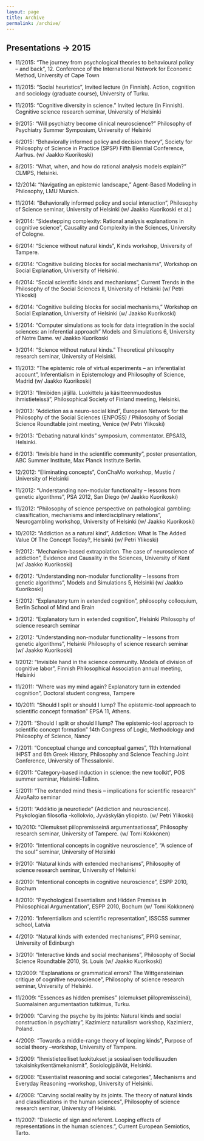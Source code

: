 ```yaml
---
layout: page
title: Archive
permalink: /archive/
---
```



## Presentations -> 2015
- 11/2015: “The  journey from psychological theories to behavioural policy – and back”, 12. Conference of the International Network for Economic Method, University of Cape Town

- 11/2015: “Social heuristics”, Invited lecture (in Finnish). Action, cognition and sociology (graduate course), University of Turku.

- 11/2015: “Cognitive diversity in science.” Invited lecture (in Finnish). Cognitive science research seminar, University of Helsinki

- 9/2015: “Will psychiatry become clinical neuroscience?” Philosophy of Psychiatry Summer Symposium, University of Helsinki

- 6/2015: “Behaviorally informed policy and decision theory”, Society for Philosophy of Science in Practice (SPSP) Fifth Biennial  Conference, Aarhus. (w/ Jaakko Kuorikoski)

- 8/2015: “What, when, and how do rational analysis models explain?” CLMPS, Helsinki.

- 12/2014: “Navigating an epistemic landscape,” Agent-Based Modeling in Philosophy, LMU Munich.

- 11/2014: “Behaviorally informed policy and social interaction”, Philosophy of Science seminar, University of Helsinki (w/ Jaakko Kuorikoski et al.)

- 9/2014: “Sidestepping complexity: Rational analysis explanations in cognitive science”, Causality and Complexity in the Sciences, University of Cologne.

- 6/2014: “Science without natural kinds”, Kinds workshop, University of Tampere.

- 6/2014: “Cognitive building blocks for social mechanisms”, Workshop on Social Explanation, University of Helsinki.

- 6/2014: “Social scientific kinds and mechanisms”, Current Trends in the Philosophy of the Social Sciences II, University of Helsinki (w/ Petri Ylikoski)

- 6/2014: “Cognitive building blocks for social mechanisms,” Workshop on Social Explanation, University of Helsinki (w/ Jaakko Kuorikoski)

- 5/2014: “Computer simulations as tools for data integration in the social sciences: an inferential approach” Models and Simulations 6, University of Notre Dame. w/ Jaakko Kuorikoski

- 3/2014: “Science without natural kinds.” Theoretical philosophy research seminar, University of Helsinki.

- 11/2013: “The epistemic role of virtual experiments – an inferentialist account”, Inferentialism in Epistemology and Philosophy of Science, Madrid (w/ Jaakko Kuorikoski)

- 9/2013: “Ilmiöiden jäljillä. Luokittelu ja käsitteenmuodostus ihmistieteissä”, Philosophical Society of Finland meeting, Helsinki.

- 9/2013:  “Addiction as a neuro-social kind”, European Network for the Philosophy of the Social Sciences (ENPOSS) / Philosophy of Social Science Roundtable joint meeting, Venice (w/ Petri Ylikoski)

- 9/2013: “Debating natural kinds” symposium, commentator. EPSA13, Helsinki.

- 6/2013: “Invisible hand in the scientific community”, poster presentation, ABC Summer Institute, Max Planck Institute Berlin.

- 12/2012: “Eliminating concepts”, ConChaMo workshop, Mustio / University of Helsinki

- 11/2012: “Understanding non-modular functionality – lessons from genetic algorithms”, PSA 2012, San Diego (w/ Jaakko Kuorikoski)

- 11/2012: “Philosophy of science perspective on pathological gambling: classification, mechanisms and interdisciplinary relations”, Neurogambling workshop, University of Helsinki (w/ Jaakko Kuorikoski)

- 10/2012: “Addiction as a natural kind”, Addiction: What Is The Added Value Of The Concept Today?, Helsinki (w/ Petri Ylikoski)

- 9/2012: “Mechanism-based extrapolation. The case of neuroscience of addiction”, Evidence and Causality in the Sciences, University of Kent (w/ Jaakko Kuorikoski)

- 6/2012: “Understanding non-modular functionality – lessons from genetic algorithms”, Models and Simulations 5, Helsinki (w/ Jaakko Kuorikoski)

- 5/2012: “Explanatory turn in extended cognition”, philosophy colloquium, Berlin School of Mind and Brain

- 3/2012: “Explanatory turn in extended cognition”, Helsinki Philosophy of science research seminar

- 2/2012: “Understanding non-modular functionality – lessons from genetic algorithms”, Helsinki Philosophy of science research seminar  (w/ Jaakko Kuorikoski)

- 1/2012: “Invisible hand in the science community. Models of division of cognitive labor”, Finnish Philosophical Association annual meeting, Helsinki

- 11/2011: “Where was my mind again? Explanatory turn in extended cognition”, Doctoral student congress, Tampere

- 10/2011: “Should I split or should I lump? The epistemic-tool approach to scientific concept formation” EPSA 11, Athens.

- 7/2011: “Should I split or should I lump? The epistemic-tool approach to scientific concept formation” 14th Congress of Logic, Methodology and Philosophy of Science, Nancy

- 7/2011: “Conceptual change and conceptual games”, 11th International IHPST and 6th Greek History, Philosophy and Science Teaching Joint Conference, University of Thessaloniki.

- 6/2011: “Category-based induction in science: the new toolkit”, POS summer seminar, Helsinki-Tallinn.

- 5/2011: “The extended mind thesis – implications for scientific research” AivoAalto seminar

- 5/2011: “Addiktio ja neurotiede” (Addiction and neuroscience). Psykologian filosofia -kollokvio,  Jyväskylän yliopisto. (w/ Petri Ylikoski)

- 10/2010: “Olemukset piilopremisseinä argumentaatiossa”, Philosophy research seminar, University of Tampere. (w/ Tomi Kokkonen)

- 9/2010: “Intentional concepts in cognitive neuroscience”, “A science of the soul” seminar, University of Helsinki

- 9/2010: “Natural kinds with extended mechanisms”, Philosophy of science research seminar, University of Helsinki

- 8/2010: “Intentional concepts in cognitive neuroscience”, ESPP 2010, Bochum

- 8/2010: “Psychological Essentialism and Hidden Premises in Philosophical Argumentation”, ESPP 2010, Bochum (w/ Tomi Kokkonen)

- 7/2010: “Inferentialism and scientific representation”, ISSCSS summer school, Latvia

- 4/2010: “Natural kinds with extended mechanisms”, PPIG seminar, University of Edinburgh

- 3/2010: “Interactive kinds and social mechanisms”, Philosophy of Social Science Roundtable 2010, St. Louis (w/ Jaakko Kuorikoski)

- 12/2009: “Explanations or grammatical errors? The Wittgensteinian critique of cognitive neuroscience”, Philosophy of science research seminar, University of Helsinki.

- 11/2009: “Essences as hidden premises” (olemukset piilopremisseinä), Suomalainen argumentaation tutkimus, Turku.

- 9/2009: “Carving the psyche by its joints: Natural kinds and social construction in psychiatry”, Kazimierz naturalism workshop, Kazimierz, Poland.

- 4/2009: “Towards a middle-range theory of looping kinds”, Purpose of social theory –workshop, University of Tampere.

- 3/2009: “Ihmistieteelliset luokitukset ja sosiaalisen todellisuuden takaisinkytkentämekanismit”, Sosiologipäivät, Helsinki.

- 6/2008: ”Essentialist reasoning and social categories”, Mechanisms and Everyday Reasoning –workshop, University of Helsinki.

- 4/2008: ”Carving social reality by its joints. The theory of natural kinds and classifications in the human sciences”, Philosophy of science research seminar, University of Helsinki.

- 11/2007: ”Dialectic of sign and referent. Looping effects of representations in the human sciences.”, Current European Semiotics, Tarto.

